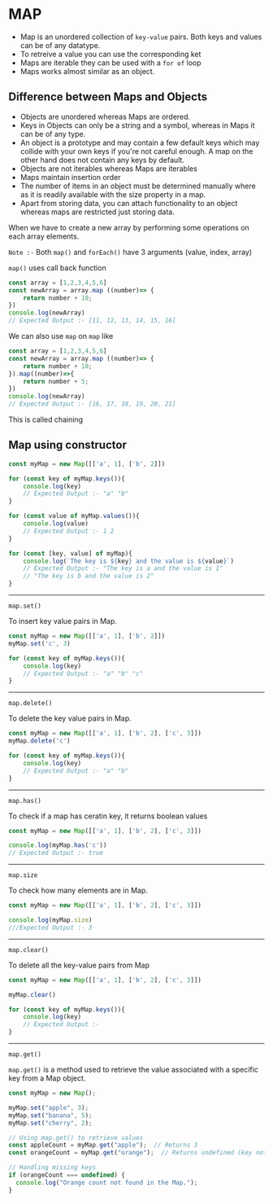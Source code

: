 # MAP

* Map is an unordered collection of `key-value` pairs. Both keys and values can be of any datatype.
* To retreive a value you can use the corresponding ket
* Maps are iterable they can be used with a `for of` loop
* Maps works almost similar as an object.

## Difference between Maps and Objects
* Objects are unordered whereas Maps are ordered.
* Keys in Objects can only be a string and a symbol, whereas in Maps it can be of any type.
* An object is a prototype and may contain a few default keys which may collide with your own keys if you're not careful enough. A map on the other hand does not contain any keys by default.
* Objects are not iterables whereas Maps are iterables
* Maps maintain insertion order
* The number of items in an object must be determined manually where as it is readily available with the size property in a map.
* Apart from storing data, you can attach functionality to an object whereas maps are restricted just storing data.

When we have to create a new array by performing some operations on each array elements.

`Note :-` Both `map()` and `forEach()` have 3 arguments (value, index, array)

`map()` uses call back function

``` javascript 
const array = [1,2,3,4,5,6]
const newArray = array.map ((number)=> {
    return number + 10;
})
console.log(newArray)
// Expected Output :- [11, 12, 13, 14, 15, 16]
```
We can also use `map` on `map` like 

``` javascript
const array = [1,2,3,4,5,6]
const newArray = array.map ((number)=> {
    return number + 10;
}).map((number)=>{
    return number + 5;
})
console.log(newArray)
// Expected Output :- [16, 17, 18, 19, 20, 21]
```
This is called chaining 

## Map using constructor

``` javascript 
const myMap = new Map([['a', 1], ['b', 2]])

for (const key of myMap.keys()){
    console.log(key)
    // Expected Output :- "a" "b"
}

for (const value of myMap.values()){
    console.log(value)
    // Expected Output :- 1 2
}

for (const [key, value] of myMap){
    console.log(`The key is ${key} and the value is ${value}`)
    // Expected Output :- "The key is a and the value is 1"
    // "The key is b and the value is 2"
}
```
***
`map.set()`

To insert key value pairs in Map.

``` javascript
const myMap = new Map([['a', 1], ['b', 2]])
myMap.set('c', 3)

for (const key of myMap.keys()){
    console.log(key)
    // Expected Output :- "a" "b" "c"
}
```
***
`map.delete()`

To delete the key value pairs in Map.
``` javascript
const myMap = new Map([['a', 1], ['b', 2], ['c', 3]])
myMap.delete('c')

for (const key of myMap.keys()){
    console.log(key)
    // Expected Output :- "a" "b"
}
```
***
`map.has()`

To check if a map has ceratin key, it returns boolean values

``` javascript
const myMap = new Map([['a', 1], ['b', 2], ['c', 3]])

console.log(myMap.has('c'))
// Expected Output :- true
```
***
`map.size`

To check how many elements are in Map.
``` javascript
const myMap = new Map([['a', 1], ['b', 2], ['c', 3]])

console.log(myMap.size)
///Expected Output :- 3
```
***
`map.clear()`

To delete all the key-value pairs from Map
``` javascript
const myMap = new Map([['a', 1], ['b', 2], ['c', 3]])

myMap.clear()

for (const key of myMap.keys()){
    console.log(key)
    // Expected Output :- 
}
```
***
`map.get()`

`map.get()` is a method used to retrieve the value associated with a specific key from a Map object.

``` javascript
const myMap = new Map();

myMap.set("apple", 3);
myMap.set("banana", 5);
myMap.set("cherry", 2);

// Using map.get() to retrieve values
const appleCount = myMap.get("apple");  // Returns 3
const orangeCount = myMap.get("orange");  // Returns undefined (key not found)

// Handling missing keys
if (orangeCount === undefined) {
  console.log("Orange count not found in the Map.");
}
```